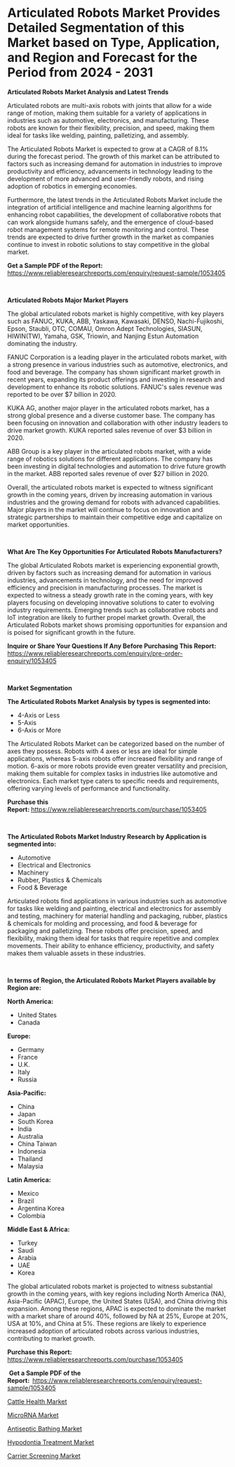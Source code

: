 <p><h1>Articulated Robots Market Provides Detailed Segmentation of this Market based on Type, Application, and Region and Forecast for the Period from 2024 - 2031</h1></p><p><strong>Articulated Robots Market Analysis and Latest Trends</strong></p>
<p><p>Articulated robots are multi-axis robots with joints that allow for a wide range of motion, making them suitable for a variety of applications in industries such as automotive, electronics, and manufacturing. These robots are known for their flexibility, precision, and speed, making them ideal for tasks like welding, painting, palletizing, and assembly.</p><p>The Articulated Robots Market is expected to grow at a CAGR of 8.1% during the forecast period. The growth of this market can be attributed to factors such as increasing demand for automation in industries to improve productivity and efficiency, advancements in technology leading to the development of more advanced and user-friendly robots, and rising adoption of robotics in emerging economies.</p><p>Furthermore, the latest trends in the Articulated Robots Market include the integration of artificial intelligence and machine learning algorithms for enhancing robot capabilities, the development of collaborative robots that can work alongside humans safely, and the emergence of cloud-based robot management systems for remote monitoring and control. These trends are expected to drive further growth in the market as companies continue to invest in robotic solutions to stay competitive in the global market.</p></p>
<p><strong>Get a Sample PDF of the Report:&nbsp;</strong> <a href="https://www.reliableresearchreports.com/enquiry/request-sample/1053405">https://www.reliableresearchreports.com/enquiry/request-sample/1053405</a></p>
<p>&nbsp;</p>
<p><strong>Articulated Robots Major Market Players</strong></p>
<p><p>The global articulated robots market is highly competitive, with key players such as FANUC, KUKA, ABB, Yaskawa, Kawasaki, DENSO, Nachi-Fujikoshi, Epson, Staubli, OTC, COMAU, Omron Adept Technologies, SIASUN, HIWIN(TW), Yamaha, GSK, Triowin, and Nanjing Estun Automation dominating the industry.</p><p>FANUC Corporation is a leading player in the articulated robots market, with a strong presence in various industries such as automotive, electronics, and food and beverage. The company has shown significant market growth in recent years, expanding its product offerings and investing in research and development to enhance its robotic solutions. FANUC's sales revenue was reported to be over $7 billion in 2020.</p><p>KUKA AG, another major player in the articulated robots market, has a strong global presence and a diverse customer base. The company has been focusing on innovation and collaboration with other industry leaders to drive market growth. KUKA reported sales revenue of over $3 billion in 2020.</p><p>ABB Group is a key player in the articulated robots market, with a wide range of robotics solutions for different applications. The company has been investing in digital technologies and automation to drive future growth in the market. ABB reported sales revenue of over $27 billion in 2020.</p><p>Overall, the articulated robots market is expected to witness significant growth in the coming years, driven by increasing automation in various industries and the growing demand for robots with advanced capabilities. Major players in the market will continue to focus on innovation and strategic partnerships to maintain their competitive edge and capitalize on market opportunities.</p></p>
<p>&nbsp;</p>
<p><strong>What Are The Key Opportunities For Articulated Robots Manufacturers?</strong></p>
<p><p>The global Articulated Robots market is experiencing exponential growth, driven by factors such as increasing demand for automation in various industries, advancements in technology, and the need for improved efficiency and precision in manufacturing processes. The market is expected to witness a steady growth rate in the coming years, with key players focusing on developing innovative solutions to cater to evolving industry requirements. Emerging trends such as collaborative robots and IoT integration are likely to further propel market growth. Overall, the Articulated Robots market shows promising opportunities for expansion and is poised for significant growth in the future.</p></p>
<p><strong>Inquire or Share Your Questions If Any Before Purchasing This Report:</strong> <a href="https://www.reliableresearchreports.com/enquiry/pre-order-enquiry/1053405">https://www.reliableresearchreports.com/enquiry/pre-order-enquiry/1053405</a></p>
<p>&nbsp;</p>
<p><strong>Market Segmentation</strong></p>
<p><strong>The Articulated Robots Market Analysis by types is segmented into:</strong></p>
<p><ul><li>4-Axis or Less</li><li>5-Axis</li><li>6-Axis or More</li></ul></p>
<p><p>The Articulated Robots Market can be categorized based on the number of axes they possess. Robots with 4 axes or less are ideal for simple applications, whereas 5-axis robots offer increased flexibility and range of motion. 6-axis or more robots provide even greater versatility and precision, making them suitable for complex tasks in industries like automotive and electronics. Each market type caters to specific needs and requirements, offering varying levels of performance and functionality.</p></p>
<p><strong>Purchase this Report:&nbsp;</strong><a href="https://www.reliableresearchreports.com/purchase/1053405">https://www.reliableresearchreports.com/purchase/1053405</a></p>
<p>&nbsp;</p>
<p><strong>The Articulated Robots Market Industry Research by Application is segmented into:</strong></p>
<p><ul><li>Automotive</li><li>Electrical and Electronics</li><li>Machinery</li><li>Rubber, Plastics & Chemicals</li><li>Food & Beverage</li></ul></p>
<p><p>Articulated robots find applications in various industries such as automotive for tasks like welding and painting, electrical and electronics for assembly and testing, machinery for material handling and packaging, rubber, plastics & chemicals for molding and processing, and food & beverage for packaging and palletizing. These robots offer precision, speed, and flexibility, making them ideal for tasks that require repetitive and complex movements. Their ability to enhance efficiency, productivity, and safety makes them valuable assets in these industries.</p></p>
<p>&nbsp;</p>
<p><strong>In terms of Region, the Articulated Robots Market Players available by Region are:</strong></p>
<p>
    <p> <strong> North America: </strong>
        <ul>
            <li>United States</li>
            <li>Canada</li>
        </ul>
        </p> 
    <p> <strong> Europe: </strong>
        <ul>
            <li>Germany</li>
            <li>France</li>
            <li>U.K.</li>
            <li>Italy</li>
            <li>Russia</li>
        </ul>
        </p> 
    <p> <strong> Asia-Pacific: </strong>
        <ul>
            <li>China</li>
            <li>Japan</li>
            <li>South Korea</li>
            <li>India</li>
            <li>Australia</li>
            <li>China Taiwan</li>
            <li>Indonesia</li>
            <li>Thailand</li>
            <li>Malaysia</li>
        </ul>
        </p> 
    <p> <strong> Latin America: </strong>
        <ul>
            <li>Mexico</li>
            <li>Brazil</li>
            <li>Argentina Korea</li>
            <li>Colombia</li>
        </ul>
        </p> 
    <p> <strong> Middle East & Africa: </strong>
        <ul>
            <li>Turkey</li>
            <li>Saudi</li>
            <li>Arabia</li>
            <li>UAE</li>
            <li>Korea</li>
        </ul>
    </p>
    </p>
<p><p>The global articulated robots market is projected to witness substantial growth in the coming years, with key regions including North America (NA), Asia-Pacific (APAC), Europe, the United States (USA), and China driving this expansion. Among these regions, APAC is expected to dominate the market with a market share of around 40%, followed by NA at 25%, Europe at 20%, USA at 10%, and China at 5%. These regions are likely to experience increased adoption of articulated robots across various industries, contributing to market growth.</p></p>
<p><strong>Purchase this Report: </strong><a href="https://www.reliableresearchreports.com/purchase/1053405">https://www.reliableresearchreports.com/purchase/1053405</a></p>
<p>&nbsp;<strong>Get a Sample PDF of the Report:&nbsp;&nbsp;</strong><a href="https://www.reliableresearchreports.com/enquiry/request-sample/1053405">https://www.reliableresearchreports.com/enquiry/request-sample/1053405</a></p>
<p><strong></strong></p>
<p><p><a href="https://medium.com/@nathanpatel65/cattle-health-nbsp-market-focuses-on-market-share-size-and-projected-forecast-till-2031-3e413c0052eb">Cattle Health Market</a></p><p><a href="https://medium.com/p/0da456db7782/edit">MicroRNA Market</a></p><p><a href="https://medium.com/p/fdb5740e8e3f/edit">Antiseptic Bathing Market</a></p><p><a href="https://medium.com/p/45de93ace1e7/edit">Hypodontia Treatment Market</a></p><p><a href="https://medium.com/@nathanpatel65/carrier-screening-market-size-cagr-trends-2024-2030-9490d3554c80">Carrier Screening Market</a></p></p>